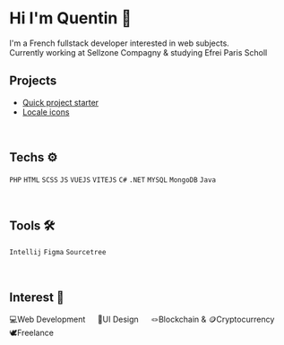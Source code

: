 <h1> Hi I'm Quentin 👋 </h1>

<p>
  I'm a French fullstack developer interested in web subjects. <br>
  Currently working at Sellzone Compagny & studying Efrei Paris Scholl
</p>

<h2>Projects</h2>

- [Quick project starter](https://github.com/QuentinFrc/vite-vue-starter)
- [Locale icons](https://github.com/QuentinFrc/locale-icons)

<br>
  
<h2>Techs ⚙️</h2>

<code>PHP</code>
<code>HTML</code>
<code>SCSS</code>
<code>JS</code>
<code>VUEJS</code>
<code>VITEJS</code>
<code>C#</code>
<code>.NET</code>
<code>MYSQL</code>
<code>MongoDB</code>
<code>Java</code>

<br>

<h2>Tools 🛠️</h2>

<code>Intellij</code>
<code>Figma</code>
<code>Sourcetree</code>

<br>

<h2>Interest 🥰</h2>
  
  💻Web Development &emsp;    🎨UI Design &emsp;    🪢Blockchain & 🪙Cryptocurrency &emsp;    🕊️Freelance
